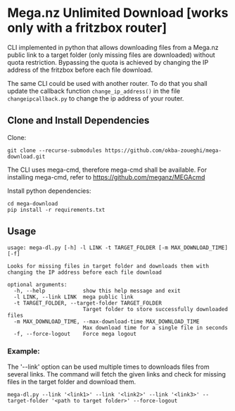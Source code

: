 # Mega.nz Unlimited Download [works only with a fritzbox router]

CLI implemented in python that allows downloading files from a Mega.nz public link to a target folder (only missing files are downloaded) without quota restriction.
Bypassing the quota is achieved by changing the IP address of the fritzbox before each file download.

The same CLI could be used with another router. To do that you shall update the callback function ```change_ip_address()``` in the file ```changeipcallback.py``` to change the ip address of your router.

## Clone and Install Dependencies

Clone:

```shell
git clone --recurse-submodules https://github.com/okba-zoueghi/mega-download.git
```

The CLI uses mega-cmd, therefore mega-cmd shall be available.
For installing mega-cmd, refer to https://github.com/meganz/MEGAcmd

Install python dependencies:

```shell
cd mega-download
pip install -r requirements.txt
```

## Usage

```
usage: mega-dl.py [-h] -l LINK -t TARGET_FOLDER [-m MAX_DOWNLOAD_TIME] [-f]

Looks for missing files in target folder and downloads them with changing the IP address before each file download

optional arguments:
  -h, --help            show this help message and exit
  -l LINK, --link LINK  mega public link
  -t TARGET_FOLDER, --target-folder TARGET_FOLDER
                        Target folder to store successfully downloaded files
  -m MAX_DOWNLOAD_TIME, --max-download-time MAX_DOWNLOAD_TIME
                        Max download time for a single file in seconds
  -f, --force-logout    Force mega logout
```

### Example:

The '--link' option can be used multiple times to downloads files from several links.
The command will fetch the given links and check for missing files in the target folder and download them.

```shell
mega-dl.py --link '<link1>' --link '<link2>' --link '<link3>' --target-folder '<path to target folder>' --force-logout
```
